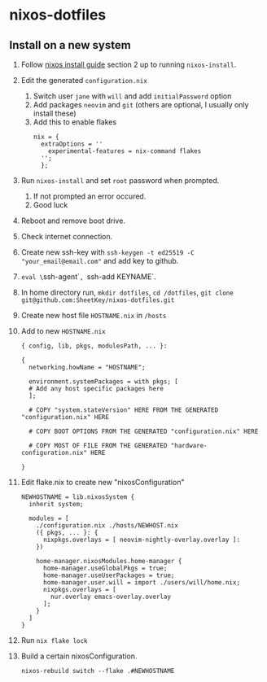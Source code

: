 # nixos-dotfiles

## Install on a new system

1. Follow [nixos install guide](nixos.org/manual/nixos/stable/) section 2 up to running 
	`nixos-install`. 

2. Edit the generated `configuration.nix`
	1. Switch user `jane` with `will` and add `initialPassword` option
	2. Add packages `neovim` and `git` (others are optional, I usually only install these)
	3. Add this to enable flakes
		```
		nix = {
		  extraOptions = ''
		    experimental-features = nix-command flakes
		  '';
		  };
		  ```

3. Run `nixos-install` and set `root` password when prompted.
	1. If not prompted an error occured. 
	2. Good luck

4. Reboot and remove boot drive.

5. Check internet connection.

6. Create new ssh-key with `ssh-keygen -t ed25519 -C "your_email@email.com"` and add key to github.

7. `eval \`ssh-agent\``, `ssh-add KEYNAME`.

8. In home directory run, `mkdir dotfiles`, `cd /dotfiles`, `git clone git@github.com:SheetKey/nixos-dotfiles.git`

9. Create new host file `HOSTNAME.nix` in `/hosts` 

10. Add to new `HOSTNAME.nix`
	```
	{ config, lib, pkgs, modulesPath, ... }:

	{
	  networking.howName = "HOSTNAME";

	  environment.systemPackages = with pkgs; [
	  # Add any host specific packages here
	  ];

	  # COPY "system.stateVersion" HERE FROM THE GENERATED "configuration.nix" HERE

	  # COPY BOOT OPTIONS FROM THE GENERATED "configuration.nix" HERE

	  # COPY MOST OF FILE FROM THE GENERATED "hardware-configuration.nix" HERE

	}
	```

11. Edit flake.nix to create new "nixosConfiguration"
	```
	NEWHOSTNAME = lib.nixosSystem {
	  inherit system;

	  modules = [
	    ./configuration.nix ./hosts/NEWHOST.nix
	    ({ pkgs, ... }: {
	      nixpkgs.overlays = [ neovim-nightly-overlay.overlay ]:
	    })

	    home-manager.nixosModules.home-manager {
	      home-manager.useGlobalPkgs = true;
	      home-manager.useUserPackages = true;
	      home-manager.user.will = import ./users/will/home.nix;
	      nixpkgs.overlays = [
	        nur.overlay emacs-overlay.overlay
	      ];
	    }
	  ]
	}
	```

12. Run `nix flake lock`

13. Build a certain nixosConfiguration.
	```
	nixos-rebuild switch --flake .#NEWHOSTNAME
	```
